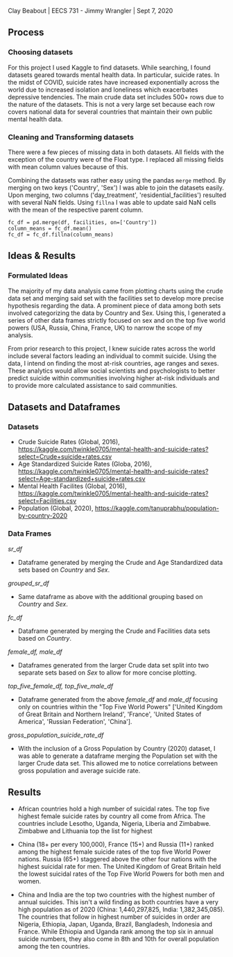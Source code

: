 Clay Beabout | EECS 731 - Jimmy Wrangler | Sept 7, 2020

## Process

### Choosing datasets
For this project I used Kaggle to find datasets. While searching, I found datasets geared towards mental health data. In particular, suicide rates. In the midst of COVID, suicide rates have increased exponentially across the world due to increased isolation and loneliness which exacerbates depressive tendencies. The main crude data set includes 500+ rows due to the nature of the datasets. This is not a very large set because each row covers national data for several countries that maintain their own public mental health data. 

### Cleaning and Transforming datasets
There were a few pieces of missing data in both datasets. All fields with the exception of the country were of the Float type. I replaced all missing fields with mean column values because of this. 

Combining the datasets was rather easy using the pandas `merge` method. By merging on two keys ('Country', 'Sex') I was able to join the datasets easily. Upon merging, two columns ('day_treatment', 'residential_facilities') resulted with several NaN fields. Using `fillna` I was able to update said NaN cells with the mean of the respective parent column.

```
fc_df = pd.merge(df, facilities, on=['Country'])
column_means = fc_df.mean()
fc_df = fc_df.fillna(column_means)
```

## Ideas & Results

### Formulated Ideas 

The majority of my data analysis came from plotting charts using the crude data set and merging said set with the facilities set to develop more precise hypothesis regarding the data. A prominent piece of data among both sets involved categorizing the data by Country and Sex. Using this, I generated a series of other data frames strictly focused on sex and on the top five world powers (USA, Russia, China, France, UK) to narrow the scope of my analysis. 

From prior research to this project, I knew suicide rates across the world include several factors leading an individual to commit suicide. Using the data, I intend on finding the most at-risk countries, age ranges and sexes. These analytics would allow social scientists and psychologists to better predict suicide within communities involving higher at-risk individuals and to provide more calculated assistance to said communities.

## Datasets and Dataframes

### Datasets
- Crude Suicide Rates (Global, 2016), https://kaggle.com/twinkle0705/mental-health-and-suicide-rates?select=Crude+suicide+rates.csv
- Age Standardized Suicide Rates (Globa, 2016), https://kaggle.com/twinkle0705/mental-health-and-suicide-rates?select=Age-standardized+suicide+rates.csv
- Mental Health Facilites (Global, 2016), https://kaggle.com/twinkle0705/mental-health-and-suicide-rates?select=Facilities.csv 
- Population (Global, 2020), https://kaggle.com/tanuprabhu/population-by-country-2020

### Data Frames

*sr_df*
- Dataframe generated by merging the Crude and Age Standardized data sets based on _Country_ and _Sex_. 

*grouped_sr_df*
- Same dataframe as above with the additional grouping based on _Country_ and _Sex_. 

*fc_df*
- Dataframe generated by merging the Crude and Facilities data sets based on _Country_.

*female_df, male_df*
- Dataframes generated from the larger Crude data set split into two separate sets based on _Sex_ to allow for more concise plotting.

*top_five_female_df, top_five_male_df*
- Dataframe generated from the above *female_df* and *male_df* focusing only on countries within the "Top Five World Powers" ['United Kingdom of Great Britain and Northern Ireland', 'France', 'United States of America', 'Russian Federation', 'China'].

*gross_population_suicide_rate_df*
- With the inclusion of a Gross Population by Country (2020) dataset, I was able to generate a dataframe merging the Population set with the larger Crude data set. This allowed me to notice correlations between gross population and average suicide rate.

## Results 

- African countries hold a high number of suicidal rates. The top five highest female suicide rates by country all come from Africa. The countries include Lesotho, Uganda, Nigeria, Liberia and Zimbabwe. Zimbabwe and Lithuania top the list for highest 

- China (18+ per every 100,000), France (15+) and Russia (11+) ranked among the highest female suicide rates of the top five World Power nations. Russia (65+) staggered above the other four nations with the highest suicidal rate for men. The United Kingdom of Great Britain held the lowest suicidal rates of the Top Five World Powers for both men and women. 

- China and India are the top two countries with the highest number of annual suicides. This isn't a wild finding as both countries have a very high population as of 2020 (China: 1,440,297,825, India: 1,382,345,085). The countries that follow in highest number of suicides in order are Nigeria, Ethiopia, Japan, Uganda, Brazil, Bangladesh, Indonesia and France. While Ethiopia and Uganda rank among the top six in annual suicide numbers, they also come in 8th and 10th for overall population among the ten countries. 

